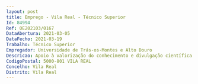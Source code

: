 ```yaml
--- 
layout: post
title: Emprego - Vila Real - Técnico Superior
Id: 84994
Ref: OE202103/0167
DataAbertura: 2021-03-05
DataFecho: 2021-03-19
Trabalho: Técnico Superior
Empregador: Universidade de Trás-os-Montes e Alto Douro
Descricao: Apoio à valorização do conhecimento e divulgação científica ligada às entidades do SCTN e apoio na divulgação das componentes das áreas da transferência e valorização do conhecimento e de tecnologias
CodigoPostal: 5000-801 VILA REAL
Concelho: Vila Real
Distrito: Vila Real
--- 
```


